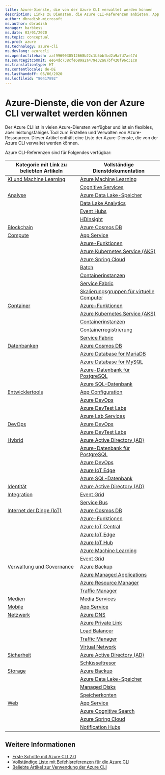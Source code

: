 ```yaml
---
title: Azure-Dienste, die von der Azure CLI verwaltet werden können
description: Links zu Diensten, die Azure CLI-Referenzen anbieten, App Configuration, App Service, Active Directory (AD), Backup, Cognitive Search, Cosmos DB, Data Lake Storage, Datenbank, MariaDB, MySQL, PostgreSQL, PostgreSQL, DevOps, DevTest Labs, DNS, Functions, IoT, IoT Central, IoT Edge, IoT Hub, Kubernetes Service (AKS), Lab Services, Machine Learning, Managed Applications, Private Link, Resource Manager, Spring Cloud, SQL-Datenbank, Batch, Cognitive Services, Container Instances, Container Registry, Data Lake Analytics, Event Grid, Event Hubs, HDInsight, Key Vault, Load Balancer, Managed Disks, Media Services, Notification Hubs, Service Bus, Service Fabric, Speicherkonten, Traffic Manager, Virtual Machine Scale Sets, Virtual Network, Compute, Netzwerk, Internet der Dinge, Entwicklertools, Datenbanken, Analytics, Verwaltung und Governance, Hybrid, Storage, Sicherheit, KI, KI und Machine Learning
author: dbradish-microsoft
ms.author: dbradish
manager: barbkess
ms.date: 03/01/2020
ms.topic: conceptual
ms.prod: azure
ms.technology: azure-cli
ms.devlang: azurecli
ms.openlocfilehash: aaf9969030512668b22c1b5bbfbd2a9a7d7ae47d
ms.sourcegitcommit: ee64dc738cfe689a2a479e32a87bf420f96c31c8
ms.translationtype: HT
ms.contentlocale: de-DE
ms.lasthandoff: 05/06/2020
ms.locfileid: "80417892"
---
```

# <a name="azure-services-the-azure-cli-can-manage"></a>Azure-Dienste, die von der Azure CLI verwaltet werden können

Der Azure CLI ist in vielen Azure-Diensten verfügbar und ist ein flexibles, aber leistungsfähiges Tool zum Erstellen und Verwalten von Azure-Ressourcen.  Dieser Artikel enthält eine Liste der Azure-Dienste, die von der Azure CLI verwaltet werden können.

Azure CLI-Referenzen sind für Folgendes verfügbar:  

| Kategorie mit Link zu beliebten Artikeln | Vollständige Dienstdokumentation
|-|-|
|[KI und Machine Learning](/cli/azure/popular-articles-using-the-azure-cli?#ai--machine-learning)| [Azure Machine Learning](/azure/machine-learning/)
||[Cognitive Services](/azure/cognitive-services/)
|[Analyse](/cli/azure/popular-articles-using-the-azure-cli?#analytics)|[Azure Data Lake-Speicher](/azure/storage/blobs/data-lake-storage-introduction/)
||[Data Lake Analytics](/azure/data-lake-analytics/)
||[Event Hubs](/azure/event-hubs/)
||[HDInsight](/azure/hdinsight/)
|[Blockchain](popular-articles-using-the-azure-cli.md)|[Azure Cosmos DB](/azure/cosmos-db/)
|[Compute](/cli/azure/popular-articles-using-the-azure-cli?#compute)|[App Service](/azure/app-service/)
||[Azure-Funktionen](/azure/azure-functions/)
||[Azure Kubernetes Service (AKS)](/azure/aks/)
||[Azure Spring Cloud](/azure/spring-cloud/)
||[Batch](/azure/batch/)
||[Containerinstanzen](/azure/container-instances/)
||[Service Fabric](/azure/service-fabric/)
||[Skalierungsgruppen für virtuelle Computer](/azure/virtual-machine-scale-sets/)
|[Container](popular-articles-using-the-azure-cli.md)|[Azure-Funktionen](/azure/azure-functions/)
||[Azure Kubernetes Service (AKS)](/azure/aks/)
||[Containerinstanzen](/azure/container-instances/)
||[Containerregistrierung](/azure/container-registry/)
||[Service Fabric](/azure/service-fabric/)
|[Datenbanken](/cli/azure/popular-articles-using-the-azure-cli?#databases)|[Azure Cosmos DB](/azure/cosmos-db/)
||[Azure Database for MariaDB](/azure/mariadb/)
||[Azure Database for MySQL](/azure/mysql/)
||[Azure-Datenbank für PostgreSQL](/azure/postgresql/)
||[Azure SQL-Datenbank](/azure/sql-database/)
|[Entwicklertools](/cli/azure/popular-articles-using-the-azure-cli?#developer-tools)|[App Configuration](/azure/azure-app-configuration/)
||[Azure DevOps](/azure/devops/)
||[Azure DevTest Labs](/azure/lab-services/)
||[Azure Lab Services](/azure/lab-services/classroom-labs/)
|[DevOps](/cli/azure/popular-articles-using-the-azure-cli?#developer-tools)|[Azure DevOps](/azure/devops/)
||[Azure DevTest Labs](/azure/lab-services/)
|[Hybrid](/cli/azure/popular-articles-using-the-azure-cli?#hybrid)|[Azure Active Directory (AD)](/azure/active-directory/)
||[Azure-Datenbank für PostgreSQL](/azure/postgresql/)
||[Azure DevOps](/azure/devops/)
||[Azure IoT Edge](/azure/iot-edge/)
||[Azure SQL-Datenbank](/azure/sql-database/)
|[Identität](popular-articles-using-the-azure-cli.md)|[Azure Active Directory (AD)](/azure/active-directory/)
|[Integration](popular-articles-using-the-azure-cli.md)|[Event Grid](/azure/event-grid/)
||[Service Bus](/azure/service-bus/)
|[Internet der Dinge (IoT)](/cli/azure/popular-articles-using-the-azure-cli?#internet-of-things)|[Azure Cosmos DB](/azure/cosmos-db/)
||[Azure-Funktionen](/azure/azure-functions/)
||[Azure IoT Central](/azure/iot-central/)
||[Azure IoT Edge](/azure/iot-edge/)
||[Azure IoT Hub](/azure/iot-hub/)
||[Azure Machine Learning](/azure/machine-learning/)
||[Event Grid](/azure/event-grid/)
|[Verwaltung und Governance](/cli/azure/popular-articles-using-the-azure-cli?#management-and-governance)|[Azure Backup](/azure/backup/)
||[Azure Managed Applications](/azure/azure-resource-manager/managed-applications/)
||[Azure Resource Manager](/azure/azure-resource-manager/)
||[Traffic Manager](/azure/traffic-manager/)
|[Medien](popular-articles-using-the-azure-cli.md)|[Media Services](/azure/media-services/)
|[Mobile](popular-articles-using-the-azure-cli.md)|[App Service](/azure/app-service/)
|[Netzwerk](/cli/azure/popular-articles-using-the-azure-cli?#networking)|[Azure DNS](/azure/dns/)
||[Azure Private Link](/azure/private-link/)
||[Load Balancer](/azure/load-balancer/)
||[Traffic Manager](/azure/traffic-manager/)
||[Virtual Network](/azure/virtual-network/)
|[Sicherheit](/cli/azure/popular-articles-using-the-azure-cli?#security)|[Azure Active Directory (AD)](/azure/active-directory/)
||[Schlüsseltresor](/azure/key-vault/)
|[Storage](/cli/azure/popular-articles-using-the-azure-cli?#storage)|[Azure Backup](/azure/backup/)
||[Azure Data Lake-Speicher](/azure/storage/blobs/data-lake-storage-introduction/)
||[Managed Disks](/azure/virtual-machines/windows/managed-disks-overview/)
||[Speicherkonten](/azure/storage/common/storage-account-overview/)
|[Web](popular-articles-using-the-azure-cli.md)|[App Service](/azure/app-service/)
||[Azure Cognitive Search](/azure/search/)
||[Azure Spring Cloud](/azure/spring-cloud/)
||[Notification Hubs](/azure/notification-hubs/)

## <a name="see-also"></a>Weitere Informationen

- [Erste Schritte mit Azure CLI 2.0](get-started-with-azure-cli.md)
- [Vollständige Liste mit Befehlsreferenzen für die Azure CLI](/cli/azure/reference-index)
- [Beliebte Artikel zur Verwendung der Azure CLI](popular-articles-using-the-azure-cli.md)
